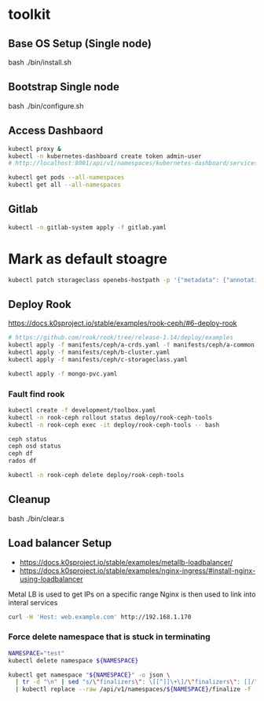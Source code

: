 # toolkit

## Base OS Setup (Single node)

bash ./bin/install.sh

## Bootstrap Single node

bash ./bin/configure.sh

## Access Dashbaord

```bash
kubectl proxy &
kubectl -n kubernetes-dashboard create token admin-user
# http://localhost:8001/api/v1/namespaces/kubernetes-dashboard/services/https:kubernetes-dashboard:/proxy/#/login
```

```bash
kubectl get pods --all-namespaces
kubectl get all --all-namespaces
```



## Gitlab

```bash
kubectl -n gitlab-system apply -f gitlab.yaml
```

# Mark as default stoagre 
```bash
kubectl patch storageclass openebs-hostpath -p '{"metadata": {"annotations":{"storageclass.kubernetes.io/is-default-class":"true"}}}'
```

## Deploy Rook

https://docs.k0sproject.io/stable/examples/rook-ceph/#6-deploy-rook

```bash
# https://github.com/rook/rook/tree/release-1.14/deploy/examples
kubectl apply -f manifests/ceph/a-crds.yaml -f manifests/ceph/a-common.yaml -f manifests/ceph/a-operator.yaml
kubectl apply -f manifests/ceph/b-cluster.yaml
kubectl apply -f manifests/ceph/c-storageclass.yaml

kubectl apply -f mongo-pvc.yaml
```

### Fault find rook

```bash
kubectl create -f development/toolbox.yaml
kubectl -n rook-ceph rollout status deploy/rook-ceph-tools
kubectl -n rook-ceph exec -it deploy/rook-ceph-tools -- bash

ceph status
ceph osd status
ceph df
rados df

kubectl -n rook-ceph delete deploy/rook-ceph-tools
```

## Cleanup

bash ./bin/clear.s




## Load balancer Setup

- https://docs.k0sproject.io/stable/examples/metallb-loadbalancer/
- https://docs.k0sproject.io/stable/examples/nginx-ingress/#install-nginx-using-loadbalancer

Metal LB is used to get IPs on a specific range
Nginx is then used to link into interal services

```bash
curl -H 'Host: web.example.com' http://192.168.1.170
```

### Force delete namespace that is stuck in terminating 

```bash
NAMESPACE="test"
kubectl delete namespace ${NAMESPACE}

kubectl get namespace "${NAMESPACE}" -o json \
  | tr -d "\n" | sed "s/\"finalizers\": \[[^]]\+\]/\"finalizers\": []/" \
  | kubectl replace --raw /api/v1/namespaces/${NAMESPACE}/finalize -f -
```
